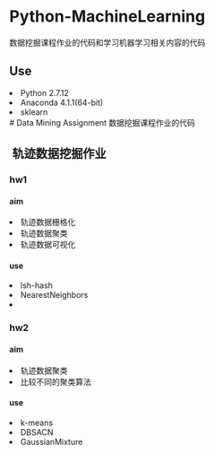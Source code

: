 # Python-MachineLearning

数据挖掘课程作业的代码和学习机器学习相关内容的代码

##  Use
<li>Python 2.7.12</li>
<li>Anaconda 4.1.1(64-bit)</li>
<li>sklearn</li>
# Data Mining Assignment
数据挖掘课程作业的代码

##  轨迹数据挖掘作业
### hw1
####  aim

<li>轨迹数据栅格化</li>
<li>轨迹数据聚类</li>
<li>轨迹数据可视化</li>

####  use

<li>lsh-hash</li>
<li>NearestNeighbors<li>

### hw2
####  aim

<li>轨迹数据聚类</li>
<li>比较不同的聚类算法</li>

####  use

<li>k-means</li>
<li>DBSACN</li>
<li>GaussianMixture</li>
